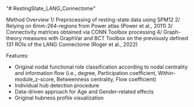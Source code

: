 "# RestingState_LANG_Connectome" 

Method Overview
1/ Preprocessing of resting-state data using SPM12
2/ Relying on 6mm-264-regions from Power atlas (Power et al., 2011)
3/ Connectivity matrices obtained via CONN Toolbox processing
4/ Graph-theory measures with GraphVar and BCT Toolbox on the previously defined 131 ROIs of the LANG Connectome (Roger et al., 2022)

Features:
- Original nodal functional role classification according to nodal centrality and information flow
(i.e., degree, Participation coefficient, Within-module_z-score, Betweenness centrality, Flow coefficient)
- Individual hub detection procedure
- Data-driven approach for Age and Gender-related effects
- Original hubness profile visualization
 
